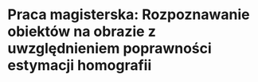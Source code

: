 # Praca magisterska: Rozpoznawanie obiektów na obrazie z uwzględnieniem poprawności estymacji homografii
